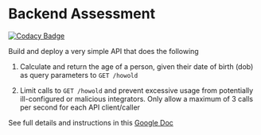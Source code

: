 # Backend Assessment

[![Codacy Badge](https://api.codacy.com/project/badge/Grade/733ad7871de540679f38c7caf380a29b)](https://app.codacy.com/gh/f-gozie/old-guy?utm_source=github.com&utm_medium=referral&utm_content=f-gozie/old-guy&utm_campaign=Badge_Grade_Settings)

Build and deploy a very simple API that does the following

1.  Calculate and return the age of a person, given their date of birth (dob) as query parameters to `GET /howold`

2.  Limit calls to `GET /howold` and prevent excessive usage from potentially ill-configured or malicious integrators. Only allow a maximum of 3 calls per second for each API client/caller

See full details and instructions in this [Google Doc](https://docs.google.com/document/d/1ma5vKz0j34gwI9WYrZddMM1ENlQddGOVFJ5qdSq2QlQ)